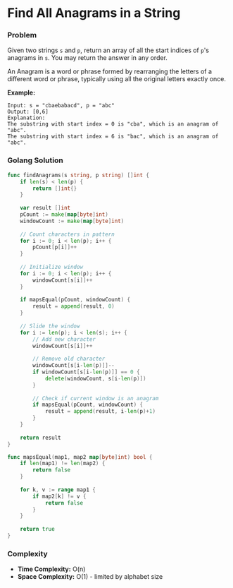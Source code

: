 # Find All Anagrams in a String

### Problem
Given two strings `s` and `p`, return an array of all the start indices of `p`'s anagrams in `s`. You may return the answer in any order.

An Anagram is a word or phrase formed by rearranging the letters of a different word or phrase, typically using all the original letters exactly once.

**Example:**
```
Input: s = "cbaebabacd", p = "abc"
Output: [0,6]
Explanation:
The substring with start index = 0 is "cba", which is an anagram of "abc".
The substring with start index = 6 is "bac", which is an anagram of "abc".
```

### Golang Solution

```go
func findAnagrams(s string, p string) []int {
    if len(s) < len(p) {
        return []int{}
    }
    
    var result []int
    pCount := make(map[byte]int)
    windowCount := make(map[byte]int)
    
    // Count characters in pattern
    for i := 0; i < len(p); i++ {
        pCount[p[i]]++
    }
    
    // Initialize window
    for i := 0; i < len(p); i++ {
        windowCount[s[i]]++
    }
    
    if mapsEqual(pCount, windowCount) {
        result = append(result, 0)
    }
    
    // Slide the window
    for i := len(p); i < len(s); i++ {
        // Add new character
        windowCount[s[i]]++
        
        // Remove old character
        windowCount[s[i-len(p)]]--
        if windowCount[s[i-len(p)]] == 0 {
            delete(windowCount, s[i-len(p)])
        }
        
        // Check if current window is an anagram
        if mapsEqual(pCount, windowCount) {
            result = append(result, i-len(p)+1)
        }
    }
    
    return result
}

func mapsEqual(map1, map2 map[byte]int) bool {
    if len(map1) != len(map2) {
        return false
    }
    
    for k, v := range map1 {
        if map2[k] != v {
            return false
        }
    }
    
    return true
}
```

### Complexity
- **Time Complexity:** O(n)
- **Space Complexity:** O(1) - limited by alphabet size
